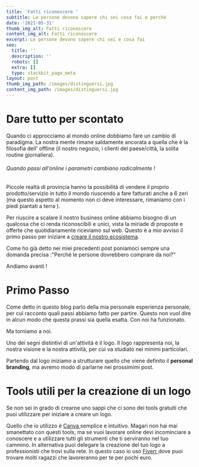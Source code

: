 ```yaml
---
title: 'Fatti riconoscere '
subtitle: Le persone devono sapere chi sei cosa fai e perchè
date: '2021-05-31'
thumb_img_alt: Fatti riconoscere
content_img_alt: Fatti riconoscere
excerpt: Le persone devono sapere chi sei e cosa fai
seo:
  title: ''
  description: ''
  robots: []
  extra: []
  type: stackbit_page_meta
layout: post
thumb_img_path: /images/distinguersi.jpg
content_img_path: /images/distinguersi.jpg
---
```

# Dare tutto per scontato

Quando ci approcciamo al mondo online dobbiamo fare un cambio di paradigma. La nostra mente rimane saldamente ancorata a quella che è la filosofia dell' offline (il nostro negozio, i clienti del paese/città, la solita routine giornaliera).

###### Quando passi all'online i parametri cambiano radicalmente !

Piccole realtà di provincia hanno la possibilità di vendere il proprio prodotto/servizio in tutto il mondo riuscendo a fare fatturati anche a 6 zeri (ma questo aspetto al momento non ci deve interessare, rimaniamo con i piedi piantati a terra ).

Per riuscire a scalare il nostro business online abbiamo bisogno di un qualcosa che ci renda riconoscibili e unici, vista la miriade di proposte e offerte che quotidianamente riceviamo sul web. Questo è a mio avviso il primo passo per iniziare a [creare il nostro ecosistema](https://oval-oregano-e2590.netlify.app/posts/inizio-del-cammino/).

Come ho già detto nei miei precedenti post poniamoci sempre una domanda precisa :"Perché le persone dovrebbero comprare da noi?"

Andiamo avanti !

# Primo Passo

Come detto in questo blog parlo della mia personale esperienza personale, per cui racconto quali passi abbiamo fatto per partire. Questo non vuol dire in alcun modo che questa prassi sia quella esatta. Con noi ha funzionato.

Ma torniamo a noi.

Uno dei segni distintivi di un'attività è il logo. Il logo rappresenta noi, la nostra visione e la nostra attività, per cui va studiato nei minimi particolari.

Partendo dal logo iniziamo a strutturare quello che viene definito il **personal branding**, ma avremo modo di parlarne nei prossimimi post.

# Tools utili per la creazione di un logo

Se non sei in grado di crearne uno sappi che ci sono dei tools gratuiti che puoi utilizzare per iniziare a creare un logo.

Quello che io utilizzo è [Canva ](canva.com)semplice e intuitivo. Magari non hai mai smanettato con questi tools, ma se vuoi lavorare online devi incominciare a conoscere e a utilizzare tutti gli strumenti che ti serviranno nel tuo cammino. In alternativa puoi delegare la creazione del tuo logo a professionisti che trovi sulla rete. In questo caso io uso [Fiverr ](fiverr.com)dove puoi trovare molti ragazzi che lavoreranno per te per pochi euro.
